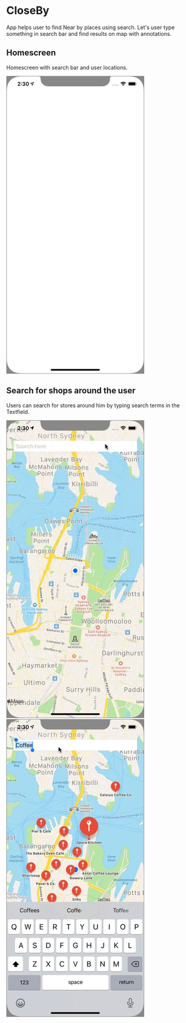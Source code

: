 # CloseBy
App helps user to find Near by places using search. Let's user type something in search bar and find results on map with annotations.

## Homescreen 
Homescreen with search bar and user locations.

![](demo/launch.gif "Homescreen")


## Search for shops around the user 
Users can search for stores around him by typing search terms in the Textfield.

![](demo/coffee.gif "Showing results for coffee shops")    ![](demo/burger.gif "Showing results for burger store")
